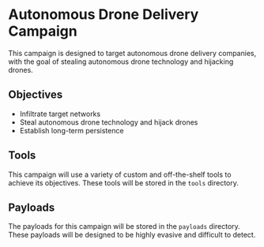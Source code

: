 # Autonomous Drone Delivery Campaign

This campaign is designed to target autonomous drone delivery companies, with the goal of stealing autonomous drone technology and hijacking drones.

## Objectives

- Infiltrate target networks
- Steal autonomous drone technology and hijack drones
- Establish long-term persistence

## Tools

This campaign will use a variety of custom and off-the-shelf tools to achieve its objectives. These tools will be stored in the `tools` directory.

## Payloads

The payloads for this campaign will be stored in the `payloads` directory. These payloads will be designed to be highly evasive and difficult to detect.
